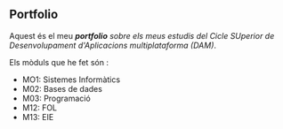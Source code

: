 ## Portfolio

Aquest és el meu **_portfolio_** *sobre els meus estudis del Cicle SUperior de Desenvolupament d'Aplicacions multiplataforma (DAM)*.

Els mòduls que he fet són :
- MO1: Sistemes Informàtics
- M02: Bases de dades
- M03: Programació
- M12: FOL
- M13: EIE
